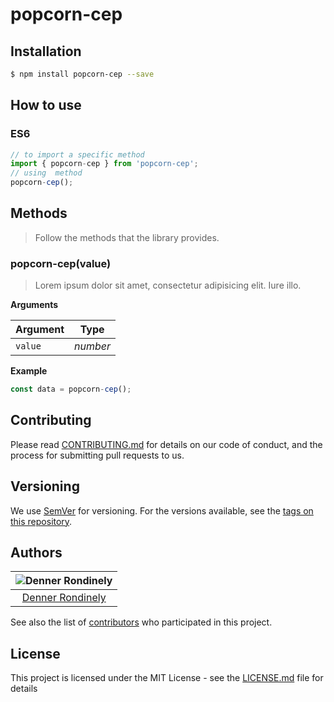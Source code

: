# popcorn-cep


## Installation

```sh
$ npm install popcorn-cep --save
```

## How to use

### ES6

```js
// to import a specific method
import { popcorn-cep } from 'popcorn-cep';
// using  method
popcorn-cep();
```

## Methods

> Follow the methods that the library provides.

### popcorn-cep(value)

> Lorem ipsum dolor sit amet, consectetur adipisicing elit. Iure illo.

**Arguments**

| Argument | Type    |
|----------|---------|
|`value`   |*number* |


**Example**

```js
const data = popcorn-cep();
```

## Contributing

Please read [CONTRIBUTING.md](https://github.com/Popcorn-BR/popcorn-cep/blob/master/CONTRIBUTING.md) for details on our code of conduct, and the process for submitting pull requests to us.

## Versioning

We use [SemVer](http://semver.org/) for versioning. For the versions available, see the [tags on this repository](https://github.com/Popcorn-BR/popcorn-cep/releases).

## Authors

| ![Denner Rondinely](https://avatars1.githubusercontent.com/u/14242874?s=460&u=bb7141e15c2ce0a34e2ca36ff4398eb774f4c99d&v=4)|
|:---------------------:|
|  [Denner Rondinely](https://github.com/dennerrondinely/)   |

See also the list of [contributors](https://github.com/Popcorn-BR/popcorn-cep/graphs/contributors) who participated in this project.

## License

This project is licensed under the MIT License - see the [LICENSE.md](https://github.com/Popcorn-BR/popcorn-cep/blob/master/LICENCE.md) file for details
